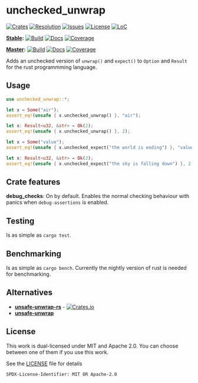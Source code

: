 # unchecked_unwrap

[![Crates][ci]][cl] [![Resolution][iri]][irl] [![Issues][ori]][orl] [![License][li]][ll] [![LoC][mlci]][mlcl]

[ci]: https://img.shields.io/crates/v/unchecked_unwrap.svg
[cl]: https://crates.io/crates/unchecked_unwrap/

[iri]: http://isitmaintained.com/badge/resolution/daxpedda/unchecked_unwrap.svg
[irl]: http://isitmaintained.com/project/daxpedda/unchecked_unwrap

[ori]: http://isitmaintained.com/badge/open/daxpedda/unchecked_unwrap.svg
[orl]: http://isitmaintained.com/project/daxpedda/unchecked_unwrap

[li]: https://img.shields.io/badge/license-MIT%2FApache--2.0-blue.svg
[ll]: LICENSE

[mlci]: https://tokei.rs/b1/github/daxpedda/unchecked_unwrap/
[mlcl]: https://github.com/daxpedda/unchecked_unwrap/

**[Stable](https://github.com/daxpedda/unchecked_unwrap/tree/stable/):** [![Build][sbi]][sbl] [![Docs][sdi]][sdl] [![Coverage][scci]][sccl]

[sbi]: https://img.shields.io/travis/daxpedda/unchecked_unwrap/stable.svg?label=build:%20stable
[sbl]: https://travis-ci.org/daxpedda/unchecked_unwrap/branches/

[sdi]: https://docs.rs/unchecked_unwrap/badge.svg
[sdl]: https://docs.rs/unchecked_unwrap/

[scci]: https://img.shields.io/codecov/c/github/daxpedda/unchecked_unwrap/stable.svg?label=coverage:%20stable
[sccl]: https://codecov.io/github/daxpedda/unchecked_unwrap/branch/stable/

**[Master](https://github.com/daxpedda/unchecked_unwrap/):** [![Build][mbi]][mbl] [![Docs][mdi]][mdl] [![Coverage][mcci]][mccl]

[mbi]: https://img.shields.io/travis/daxpedda/unchecked_unwrap/stable.svg?label=build:%20master
[mbl]: https://travis-ci.org/daxpedda/unchecked_unwrap/branches/

[mdi]: https://docs.rs/unchecked_unwrap/badge.svg
[mdl]: https://daxpedda.github.io/unchecked_unwrap/master/index.html

[mcci]: https://img.shields.io/codecov/c/github/daxpedda/unchecked_unwrap/master.svg?label=coverage:%20master
[mccl]: https://codecov.io/github/daxpedda/unchecked_unwrap/branch/master/

Adds an unchecked version of `unwrap()` and `expect()` to `Option` and `Result` for the rust programmming language.

## Usage

```rust
use unchecked_unwrap::*;

let x = Some("air");
assert_eq!(unsafe { x.unchecked_unwrap() }, "air");

let x: Result<u32, &str> = Ok(2);
assert_eq!(unsafe { x.unchecked_unwrap() }, 2);

let x = Some("value");
assert_eq!(unsafe { x.unchecked_expect("the world is ending") }, "value");

let x: Result<u32, &str> = Ok(2);
assert_eq!(unsafe { x.unchecked_expect("the sky is falling down") }, 2);
```

## Crate features

**debug_checks**: On by default. Enables the normal checking behaviour with panics when `debug-assertions` is enabled.

## Testing

Is as simple as `cargo test`.

## Benchmarking

Is as simple as `cargo bench`.
Currently the nightly version of rust is needed for benchmarking.

## Alternatives

* **[unsafe-unwrap-rs](https://github.com/nvzqz/unsafe-unwrap-rs/)** - [![Crates.io](https://img.shields.io/crates/v/unsafe-unwrap.svg)](https://crates.io/crates/unsafe-unwrap/)
* **[unsafe-unwrap](https://github.com/Vurich/unsafe-unwrap/)**

## License

This work is dual-licensed under MIT and Apache 2.0.
You can choose between one of them if you use this work.

See the [LICENSE](LICENSE) file for details

`SPDX-License-Identifier: MIT OR Apache-2.0`
